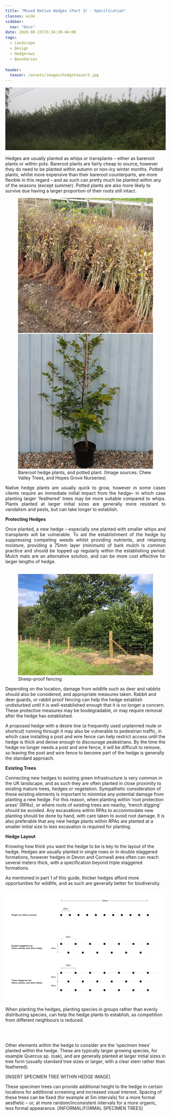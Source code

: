 ```yaml
---
title: "Mixed Native Hedges (Part 3) - Specification"
classes: wide
sidebar:
  nav: "docs"
date: 2020-08-15T15:34:30-04:00
tags:
  - Landscape
  - Design
  - Hedgerows
  - Boundaries
  
header:
  teaser: /assets/images/hedgeteaser3.jpg
---
```



<img src="/assets/images/hedgeteaser3.jpg" alt="no-alignment">

<p style="text-align: justify;">

Hedges are usually planted as whips or transplants – either as bareroot plants or within pots. Bareroot plants are fairly cheap to source, however they do need to be planted within autumn or non-icy winter months. Potted plants, whilst more expensive than their bareroot counterparts, are more flexible in this regard – and as such can pretty much be planted within any of the seasons (except summer). Potted plants are also more likely to survive due having a larger proportion of their roots still intact.
</p>

<figure class="half">
    <a href="/assets/images/Chew Valley Trees, 2018.jpg"><img src="/assets/images/Chew Valley Trees, 2018.jpg"></a>
    <a href="/assets/images/Hopes Grove Nurseries, 2020.jpg"><img src="/assets/images/Hopes Grove Nurseries, 2020.jpg"></a>
    <figcaption>Bareroot hedge plants, and potted plant. (Image sources: Chew Valley Trees, and Hopes Grove Nurseries) </figcaption>
</figure>


<p style="text-align: justify;">
Native hedge plants are usually quick to grow, however in some cases clients require an immediate initial impact from the hedge– in which case planting larger 'feathered' trees may be more suitable compared to whips. Plants planted at larger initial sizes are generally more resistant to vandalism and pests, but can take longer to establish.
</p>

**Protecting Hedges**

<p style="text-align: justify;">
Once planted, a new hedge – especially one planted with smaller whips and transplants will be vulnerable. To aid the establishment of the hedge by suppressing competing weeds whilst providing nutrients, and retaining moisture, providing a 75mm layer (minimum) of bark mulch is common practice and should be topped up regularly within the establishing period. Mulch mats are an alternative solution, and can be more cost effective for larger lengths of hedge.
<br><br>

</p>

<figure class="half">
    <a href="/assets/images/sheepproof2.jpg"><img src="/assets/images/sheepproof2.jpg"></a>
    <figcaption>Sheep-proof fencing </figcaption>
</figure>

<p style="text-align: justify;">
  
Depending on the location, damage from wildlife such as deer and rabbits should also be considered, and appropriate measures taken. Rabbit and deer guards, or rabbit proof fencing can help the hedge establish undisturbed until it is well-established enough that it is no longer a concern. These protective measures may be biodegradable, or may require removal after the hedge has established.
</p>

<p style="text-align: justify;">
  
A proposed hedge with a desire line (a frequently used unplanned route or shortcut) running through it may also be vulnerable to pedestrian traffic, in which case installing a post and wire fence can help restrict access until the hedge is thick and dense enough to discourage pedestrians. By the time the hedge no longer needs a post and wire fence, it will be difficult to remove, so leaving the post and wire fence to become part of the hedge is generally the standard approach.

</p>

**Existing Trees**

<p style="text-align: justify;">
  
Connecting new hedges to existing green infrastructure is very common in the UK landscape, and as such they are often planted in close proximity to existing mature trees, hedges or vegetation. Sympathetic consideration of these existing elements is important to minimise any potential damage from planting a new hedge. For this reason, when planting within ‘root protection areas’ (RPAs), or where roots of existing trees are nearby, ‘trench digging’ should be avoided. Any excavations within RPAs to accommodate new planting should be done by hand, with care taken to avoid root damage. It is also preferable that any new hedge plants within RPAs are planted at a smaller initial size to less excavation is required for planting.

</p>

**Hedge Layout** 

<p style="text-align: justify;">
  
Knowing how thick you want the hedge to be is key to the layout of the hedge. Hedges are usually planted in single rows or in double staggered formations, however hedges in Devon and Cornwall area often can reach several meters thick, with a specification beyond triple staggered formations. 

</p>

<p style="text-align: justify;">
  
As mentioned in part 1 of this guide, thicker hedges afford more opportunities for wildlife, and as such are generally better for biodiversity. 

</p>

<img src="/assets/images/hedgelayout.PNG" alt="">

<p style="text-align: justify;">

When planting the hedges, planting species in groups rather than evenly distributing species, can help the hedge plants to establish, as competition from different neighbours is reduced.

<br><br>

Other elements within the hedge to consider are the ‘specimen trees’ planted within the hedge. These are typically larger growing species, for example Quercus sp. (oak), and are generally planted at larger initial sizes in tree form (usually standard tree sizes or larger, with a clear stem rather than feathered).

[INSERT SPECIMEN TREE WITHIN HEDGE IMAGE]

These specimen trees can provide additional height to the hedge in certain locations for additional screening and increased visual interest. Spacing of these trees can be fixed (for example at 5m intervals) for a more formal aesthetic – or, at more random/inconsistent intervals for a more organic, less formal appearance.
[INFORMAL/FORMAL SPECIMEN TREES]

</p>
